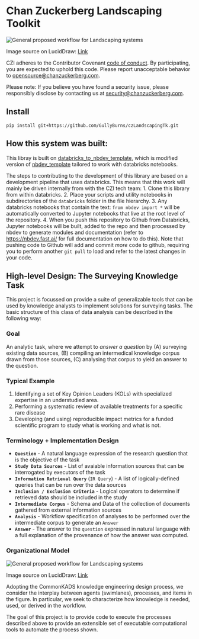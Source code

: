 # Chan Zuckerberg Landscaping Toolkit

<!-- WARNING: THIS FILE WAS AUTOGENERATED! DO NOT EDIT! -->

![General proposed workflow for Landscaping
systems](https://lucid.app/publicSegments/view/fff0cc6d-c52d-447d-80ce-2f99f8ac0d29/image.png)

Image source on LucidDraw:
[Link](https://lucid.app/lucidchart/a49ee803-ac2d-47ac-a628-492f95dd9346/edit?viewport_loc=2%2C-253%2C2225%2C1488%2C0_0&invitationId=inv_d95f59bf-a965-4f07-a30e-4da281aab979)

CZI adheres to the Contributor Covenant [code of
conduct](https://github.com/chanzuckerberg/.github/blob/master/CODE_OF_CONDUCT.md).
By participating, you are expected to uphold this code. Please report
unacceptable behavior to <opensource@chanzuckerberg.com>.

Please note: If you believe you have found a security issue, please
responsibly disclose by contacting us at <security@chanzuckerberg.com>.

## Install

`pip install git+https://github.com/GullyBurns/czLandscapingTk.git`

## How this system was built:

This libray is built on
[databricks_to_nbdev_template](https://github.com/GullyBurns/databricks_to_nbdev_template),
which is modified version of
[nbdev_template](https://github.com/fastai/nbdev_template) tailored to
work with databricks notebooks.

The steps to contributing to the development of this library are based
on a development pipeline that uses databricks. This means that this
work will mainly be driven internally from with the CZI tech team: 1.
Clone this library from within databricks. 2. Place your scripts and
utility notebooks in subdirectories of the `databricks` folder in the
file hierarchy. 3. Any databricks notebooks that contain the text:
`from nbdev import *` will be automatically converted to Jupyter
notebooks that live at the root level of the repository. 4. When you
push this repository to Github from Databricks, Jupyter notebooks will
be built, added to the repo and then processed by nbdev to generate
modules and documentation (refer to https://nbdev.fast.ai/ for full
documentation on how to do this). Note that pushing code to Github will
add and commit *more* code to github, requiring you to perform another
`git pull` to load and refer to the latest changes in your code.

## High-level Design: The Surveying Knowledge Task

This project is focussed on provide a suite of generalizable tools that
can be used by knowledge analysts to implement solutions for surveying
tasks. The basic structure of this class of data analysis can be
described in the following way:

### Goal

An analytic task, where we attempt to *answer a question* by (A)
surveying existing data sources, (B) compiling an intermedical knowledge
corpus drawn from those sources, (C) analysing that corpus to yield an
answer to the question.

### Typical Example

1.  Identifying a set of Key Opinion Leaders (KOLs) with specialized
    expertise in an understudied area.
2.  Performing a systematic review of available treatments for a
    specific rare disease
3.  Developing (and using) reproducible impact metrics for a funded
    scientific program to study what is working and what is not.

### Terminology + Implementation Design

- **`Question`** - A natural language expression of the research
  question that is the objective of the task
- **`Study Data Sources`** - List of avaiable information sources that
  can be interrogated by executors of the task
- **`Information Retrieval Query`** (`IR Query`) - A list of
  logically-defined queries that can be run over the data sources
- **`Inclusion / Exclusion Criteria`** - Logical operators to determine
  if retrieved data should be included in the study
- **`Intermediate Corpus`** - Schema and Data of the collection of
  documents gathered from external information sources
- **`Analysis`** - Workflow specification of analyses to be performed
  over the intermediate corpus to generate an `Answer`
- **`Answer`** - The answer to the `question` expressed in natural
  language with a full explanation of the provenance of how the answer
  was computed.

### Organizational Model

![General proposed workflow for Landscaping
systems](https://lucid.app/publicSegments/view/fea24e0a-61c7-4807-8ea2-e4859753c31b/image.png)

Image source on LucidDraw:
[Link](https://lucid.app/lucidchart/68ab2fbd-bbad-4573-92a2-10d5bc5f207b/edit?viewport_loc=-324%2C-503%2C3077%2C2403%2C0_0&invitationId=inv_ea8ab8dd-4284-4fb3-93b7-2eb530ce1ccb)

Adopting the CommonKADS knowledge engineering design process, we
consider the interplay between agents (swimlanes), processes, and items
in the figure. In particular, we seek to characterize how knowledge is
needed, used, or derived in the workflow.

The goal of this project is to provide code to execute the processes
described above to provide an extensible set of executable computational
tools to automate the process shown.
